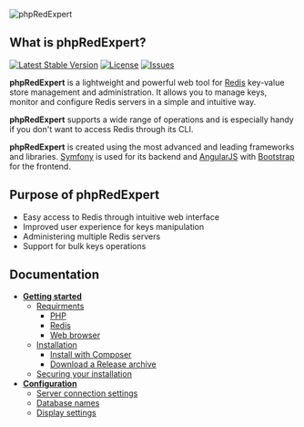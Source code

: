 ![phpRedExpert](https://raw.githubusercontent.com/eugef/phpRedExpert/gh-pages/docs/phpredexpert-logo-text.png)

## What is phpRedExpert?

[![Latest Stable Version](https://poser.pugx.org/eugef/phpredexpert/v/stable.svg)](https://github.com/eugef/phpRedExpert/wiki/Getting-started#installation)
[![License](https://poser.pugx.org/eugef/phpredexpert/license.svg)](https://github.com/eugef/phpRedExpert/blob/master/LICENSE)
[![Issues](http://img.shields.io/github/issues/eugef/phpredexpert.svg)](https://github.com/eugef/phpRedExpert/issues)

**phpRedExpert** is a lightweight and powerful web tool for [Redis](www.redis.io) key-value store management and administration. It allows you to manage keys, monitor and configure Redis servers in a simple and intuitive way. 

**phpRedExpert** supports a wide range of operations and is especially handy if you don't want to access Redis through its CLI.

**phpRedExpert** is created using the most advanced and leading frameworks and libraries. [Symfony](http://symfony.com/) is used for its backend and [AngularJS](https://angularjs.org/) with [Bootstrap](http://getbootstrap.com/) for the frontend.

## Purpose of phpRedExpert

* Easy access to Redis through intuitive web interface
* Improved user experience for keys manipulation
* Administering multiple Redis servers
* Support for bulk keys operations

## Documentation

* [**Getting started**](https://github.com/eugef/phpRedExpert/wiki/Getting-started)
  * [Requirments](https://github.com/eugef/phpRedExpert/wiki/Getting-started#requirements)
    * [PHP](https://github.com/eugef/phpRedExpert/wiki/Getting-started#php)
    * [Redis](https://github.com/eugef/phpRedExpert/wiki/Getting-started#redis)
    * [Web browser](https://github.com/eugef/phpRedExpert/wiki/Getting-started#web-browser)
  * [Installation](https://github.com/eugef/phpRedExpert/wiki/Getting-started#installation)
    * [Install with Composer](https://github.com/eugef/phpRedExpert/wiki/Getting-started#install-with-composer)
    * [Download a Release archive](https://github.com/eugef/phpRedExpert/wiki/Getting-started#download-a-release-archive)
  * [Securing your installation](https://github.com/eugef/phpRedExpert/wiki/Getting-started#securing-your-installation)
* [**Configuration**](https://github.com/eugef/phpRedExpert/wiki/Configuration)
  * [Server connection settings](https://github.com/eugef/phpRedExpert/wiki/Configuration#server-connection-settings)
  * [Database names](https://github.com/eugef/phpRedExpert/wiki/Configuration#database-names)
  * [Display settings](https://github.com/eugef/phpRedExpert/wiki/Configuration#display-settings)
